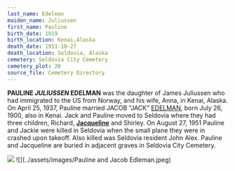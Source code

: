 ```yaml
---
last_name: Edelman
maiden_name: Juliussen
first_name: Pauline
birth_date: 1919
birth_location: Kenai,Alaska
death_date: 1951-10-27
death_location: Seldovia, Alaska
cemetery: Seldovia City Cemetery
cemetery_plot: 20
source_file: Cemetery Directory
---
```

**PAULINE *JULIUSSEN* EDELMAN** was the daughter of James Juliussen who had immigrated to the US from Norway, and his wife, Anna, in Kenai, Alaska.  On April 25, 1937, Pauline married JACOB “JACK” [EDELMAN](../_families/Edelman_Family.md), born July 26, 1900, also in Kenai.  Jack and Pauline moved to Seldovia where they had three children, Richard, [**Jacqueline**](./Edelman_Jacqueline.md) and Shirley.  On August 27, 1951 Pauline and Jackie were killed in Seldovia when the small plane they were in crashed upon takeoff.  Also killed was Seldovia resident John Alex. Pauline and Jacqueline are buried in adjacent graves in Seldovia City Cemetery.


![](../assets/images/Edelman/media/image1.jpeg)  ![](../assets/images/Pauline and Jacob Edleman.jpeg)  



